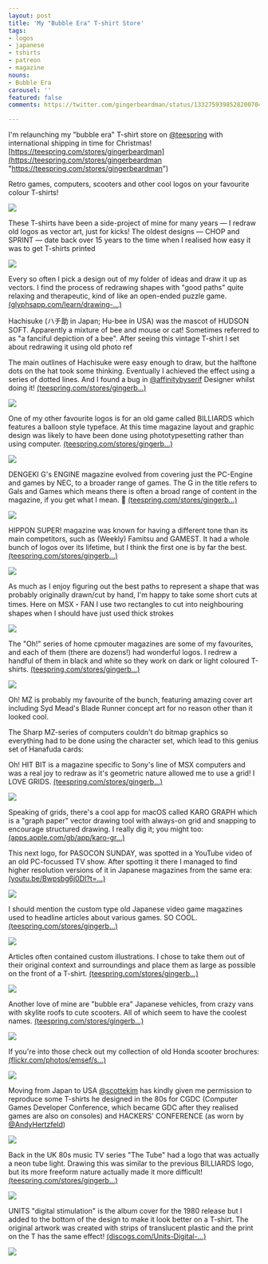 ```yaml
---
layout: post
title: 'My "Bubble Era" T-shirt Store'
tags:
- logos
- japanese
- tshirts
- patreon
- magazine
nouns:
- Bubble Era
carousel: ''
featured: false
comments: https://twitter.com/gingerbeardman/status/1332759398528200704

---
```

I'm relaunching my "bubble era" T-shirt store on [@teespring](https://twitter.com/teespring) with international shipping in time for Christmas! [https://teespring.com/stores/gingerbeardman](https://teespring.com/stores/gingerbeardman "https://teespring.com/stores/gingerbeardman")

Retro games, computers, scooters and other cool logos on your favourite colour T-shirts!

![](https://pbs.twimg.com/media/En7hM0SXMAMs_g8.jpg)

These T-shirts have been a side-project of mine for many years — I redraw old logos as vector art, just for kicks! The oldest designs — CHOP and SPRINT — date back over 15 years to the time when I realised how easy it was to get T-shirts printed

![](https://pbs.twimg.com/media/En7hzWRWMAQZBL4.jpg)

Every so often I pick a design out of my folder of ideas and draw it up as vectors. I find the process of redrawing shapes with "good paths" quite relaxing and therapeutic, kind of like an open-ended puzzle game. [(glyphsapp.com/learn/drawing-…)](https://glyphsapp.com/learn/drawing-good-paths)

Hachisuke (ハチ助 in Japan; Hu-bee in USA) was the mascot of HUDSON SOFT. Apparently a mixture of bee and mouse or cat! Sometimes referred to as "a fanciful depiction of a bee". After seeing this vintage T-shirt I set about redrawing it using old photo ref

The main outlines of Hachisuke were easy enough to draw, but the halftone dots on the hat took some thinking. Eventually I achieved the effect using a series of dotted lines. And I found a bug in [@affinitybyserif](https://twitter.com/affinitybyserif) Designer whilst doing it! [(teespring.com/stores/gingerb…)](https://teespring.com/stores/gingerbeardman)

![](https://pbs.twimg.com/media/En7iqFmXIAE6EwM.jpg)

One of my other favourite logos is for an old game called BILLIARDS which features a balloon style typeface. At this time magazine layout and graphic design was likely to have been done using phototypesetting rather than using computer. [(teespring.com/stores/gingerb…)](https://teespring.com/stores/gingerbeardman)

![](https://pbs.twimg.com/media/En7jBQ7XUAAbSpF.jpg)

DENGEKI G's ENGINE magazine evolved from covering just the PC-Engine and games by NEC, to a broader range of games. The G in the title refers to Gals and Games which means there is often a broad range of content in the magazine, if you get what I mean. 🍑 [(teespring.com/stores/gingerb…)](https://teespring.com/stores/gingerbeardman)

![](https://pbs.twimg.com/media/En7jKJMXYAEilHt.jpg)

HIPPON SUPER! magazine was known for having a different tone than its main competitors, such as (Weekly) Famitsu and GAMEST. It had a whole bunch of logos over its lifetime, but I think the first one is by far the best. [(teespring.com/stores/gingerb…)](https://teespring.com/stores/gingerbeardman)

![](https://pbs.twimg.com/media/En7jhToW8AYmsHz.jpg)

As much as I enjoy figuring out the best paths to represent a shape that was probably originally drawn/cut by hand, I'm happy to take some short cuts at times. Here on MSX・FAN I use two rectangles to cut into neighbouring shapes when I should have just used thick strokes

![](https://pbs.twimg.com/media/En7jxA3WEAE4W1g.jpg)

The "Oh!" series of home cpmouter magazines are some of my favourites, and each of them (there are dozens!) had wonderful logos. I redrew a handful of them in black and white so they work on dark or light coloured T-shirts. [(teespring.com/stores/gingerb…)](https://teespring.com/stores/gingerbeardman)

![](https://pbs.twimg.com/media/En7j7dLWEAMEa5i.jpg)

Oh! MZ is probably my favourite of the bunch, featuring amazing cover art including Syd Mead's Blade Runner concept art for no reason other than it looked cool.

The Sharp MZ-series of computers couldn't do bitmap graphics so everything had to be done using the character set, which lead to this genius set of Hanafuda cards:

Oh! HIT BIT is a magazine specific to Sony's line of MSX computers and was a real joy to redraw as it's geometric nature allowed me to use a grid! I LOVE GRIDS. [(teespring.com/stores/gingerb…)](https://teespring.com/stores/gingerbeardman)

![](https://pbs.twimg.com/media/En7kviqXYAATHQ6.jpg)

Speaking of grids, there's a cool app for macOS called KARO GRAPH which is a "graph paper" vector drawing tool with always-on grid and snapping to encourage structured drawing. I really dig it; you might too: [(apps.apple.com/gb/app/karo-gr…)](https://apps.apple.com/gb/app/karo-graph/id557536642?mt=12)

This next logo, for PASOCON SUNDAY, was spotted in a YouTube video of an old PC-focussed TV show. After spotting it there I managed to find higher resolution versions of it in Japanese magazines from the same era: [(youtu.be/Bwpsbg6j0DI?t=…)](https://youtu.be/Bwpsbg6j0DI?t=17)

![](https://pbs.twimg.com/media/En7k4U4XcAQ2rEH.jpg)

I should mention the custom type old Japanese video game magazines used to headline articles about various games. SO COOL. [(teespring.com/stores/gingerb…)](https://teespring.com/stores/gingerbeardman)

![](https://pbs.twimg.com/media/En7lUxaXUAI9MCL.jpg)

Articles often contained custom illustrations. I chose to take them out of their original context and surroundings and place them as large as possible on the front of a T-shirt. [(teespring.com/stores/gingerb…)](https://teespring.com/stores/gingerbeardman)

![](https://pbs.twimg.com/media/En7lp99XIAAhb_h.jpg)

Another love of mine are "bubble era" Japanese vehicles, from crazy vans with skylite roofs to cute scooters. All of which seem to have the coolest names. [(teespring.com/stores/gingerb…)](https://teespring.com/stores/gingerbeardman)

![](https://pbs.twimg.com/media/En7mC98WEAITxcn.jpg)

If you're into those check out my collection of old Honda scooter brochures: [(flickr.com/photos/emsef/s…)](https://www.flickr.com/photos/emsef/sets/72157594288027610/)

![](https://pbs.twimg.com/media/En7mRx9W8AEfGUB.jpg)

Moving from Japan to USA [@scottekim](https://twitter.com/scottekim) has kindly given me permission to reproduce some T-shirts he designed in the 80s for CGDC (Computer Games Developer Conference, which became GDC after they realised games are also on consoles) and HACKERS' CONFERENCE (as worn by [@AndyHertzfeld](https://twitter.com/AndyHertzfeld))

![](https://pbs.twimg.com/media/En7mpMLXMAE7h0w.jpg)

Back in the UK 80s music TV series "The Tube" had a logo that was actually a neon tube light. Drawing this was similar to the previous BILLIARDS logo, but its more freeform nature actually made it more difficult! [(teespring.com/stores/gingerb…)](https://teespring.com/stores/gingerbeardman)

![](https://pbs.twimg.com/media/En7nL08W8AY5Rl_.jpg)

UNITS "digital stimulation" is the album cover for the 1980 release but I added to the bottom of the design to make it look better on a T-shirt. The original artwork was created with strips of translucent plastic and the print on the T has the same effect! [(discogs.com/Units-Digital-…)](https://www.discogs.com/Units-Digital-Stimulation/release/234909)

![](https://pbs.twimg.com/media/En7nlsiW4AE8u3Y.jpg)